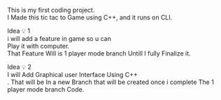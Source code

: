 This is my first coding project.<br>
I Made this tic tac to Game using C++, and it runs on CLI.<br>

Idea 💡 1 <br>
i will add a feature in game so u can <br>
Play it with computer.<br>
That Feature Will is 1 player mode branch Untill I fully Finalize it. <br>

Idea 💡 2<br>
I will Add Graphical user Interface Using C++<br>.
That will be In a new Branch that will be created once i complete The 1 player mode branch Code.<br>